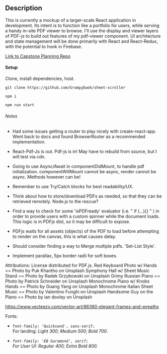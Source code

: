 ## Description

This is currently a mockup of a larger-scale React application in development.  Its intent is to function like a portfolio for users, while serving a handy in-site PDF viewer to browse.  I'll use the display and viewer layers of PDF-js to build out features of my pdf-viewer component.  UI architecture and state management will be done primarily with React and React-Redux, with the potential to hook in Firebase.

[Link to Capstone Planning Repo](https://github.com/GrumpyEwok/capstone-planning.git)

#### Setup

Clone, install dependencies, host.

`git clone https://github.com/GrumpyEwok/sheet-scroller`

`npm i`

`npm run start`

###### Notes

* Had some issues getting a router to play nicely with create-react-app.  Went back to docs and found BrowserRouter as a recommended implementation.

* React-Pdf-Js is out.  Pdf-js is in!  May have to rebuild from source, but I will test via cdn.  

* Going to use Async/Await in componentDidMount, to handle pdf initialization.  componentWillMount cannot be async, render cannot be async.  Methods however can be!

* Remember to use Try/Catch blocks for best readability/UX.

* Think about how to store/download PDFs as needed, so that they can be retrieved remotely.  Node.js to the rescue?  

* Find a way to check for some 'isPDFready' evaluator (i.e. " if (...){} "  ) in order to provide users with a custom spinner while the document loads.  This logic is in PDFjs dist, so it may be difficult to expose.

* PDFjs waits for all assets (objects) of the PDF to load before attempting to render on the canvas, this is what causes delay.

* Should consider finding a way to Merge multiple pdfs. 'Set-List Style'.

* Implement parallax, 5px border radii for soft boxes.

Attributions:
  License distributed for PDF.js.
  Red Keyboard Photo w/ Hands == Photo by Puk Khantho on Unsplash
  Symphony Hall w/ Sheet Music Stand == Photo by Radek Grzybowski on Unsplash
  Grimy Russian Piano == Photo by Patrick Schneider on Unsplash
  Monochrome Piano w/ Knobs Hands == Photo by Guang Yang on Unsplash
  Monochrome Italian Sheet Music == Photo by Valentino Funghi on Unsplash
  Handsome Guy on the Piano == Photo by ian dooley on Unsplash

  https://www.vecteezy.com/vector-art/86360-elegant-frames-and-wreaths

Fonts:   

  * `font-family: 'Quicksand', sans-serif;` <br>
    For landing: <em> Light 300; Medium 500; Bold 700.

  * `font-family: 'EB Garamond', serif;` <br>
    For User UI: <em> Regular 400; Extra Bold 800.




<!-- ###### Planned State:

  State: {
    isFetching: false / true,
    pdfToRender: [ PDF ],
    user: null / UserObj {
      userId: v4(),
      portfolio: null/ PortfolioObj {
        documents: sources,
      }
      userSettings: null/ SettingsObj {
        options: values,
      }
    },
  }` -->
